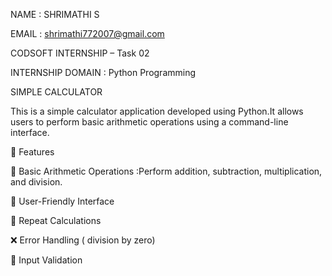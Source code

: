 NAME : SHRIMATHI S

EMAIL : shrimathi772007@gmail.com

CODSOFT INTERNSHIP – Task 02

INTERNSHIP DOMAIN : Python Programming

SIMPLE CALCULATOR

This is a simple calculator application developed using Python.It allows users to perform basic arithmetic operations using a command-line interface.

📌 Features

🧮 Basic Arithmetic Operations :Perform addition, subtraction, multiplication, and division.

👤 User-Friendly Interface

🔁 Repeat Calculations

❌ Error Handling ( division by zero)

🔢 Input Validation 

